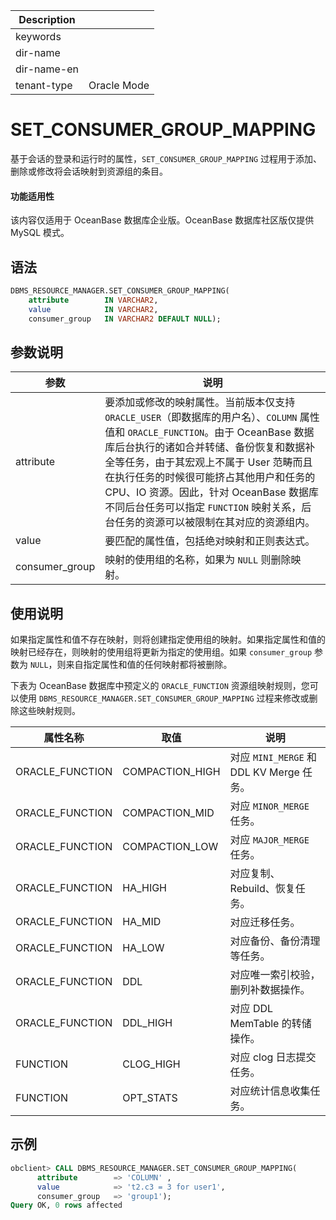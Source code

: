 | Description   |                 |
|---------------|-----------------|
| keywords      |                 |
| dir-name      |                 |
| dir-name-en   |                 |
| tenant-type   | Oracle Mode     |

# SET_CONSUMER_GROUP_MAPPING 

基于会话的登录和运行时的属性，`SET_CONSUMER_GROUP_MAPPING` 过程用于添加、删除或修改将会话映射到资源组的条目。

  <main id="notice" >
    <h4>功能适用性</h4>
    <p>该内容仅适用于 OceanBase 数据库企业版。OceanBase 数据库社区版仅提供 MySQL 模式。</p>
  </main>

## 语法 

```sql
DBMS_RESOURCE_MANAGER.SET_CONSUMER_GROUP_MAPPING(
    attribute        IN VARCHAR2, 
    value            IN VARCHAR2, 
    consumer_group   IN VARCHAR2 DEFAULT NULL);
```

## 参数说明 

|       参数      |      说明          |
|----------------|---------------------|
| attribute      | 要添加或修改的映射属性。当前版本仅支持 `ORACLE_USER`（即数据库的用户名）、`COLUMN` 属性值和 `ORACLE_FUNCTION`。由于 OceanBase 数据库后台执行的诸如合并转储、备份恢复和数据补全等任务，由于其宏观上不属于 User 范畴而且在执行任务的时候很可能挤占其他用户和任务的 CPU、IO 资源。因此，针对 OceanBase 数据库不同后台任务可以指定 `FUNCTION` 映射关系，后台任务的资源可以被限制在其对应的资源组内。  |
| value          | 要匹配的属性值，包括绝对映射和正则表达式。  |
| consumer_group | 映射的使用组的名称，如果为 `NULL` 则删除映射。  |


## 使用说明 

如果指定属性和值不存在映射，则将创建指定使用组的映射。如果指定属性和值的映射已经存在，则映射的使用组将更新为指定的使用组。如果 `consumer_group` 参数为 `NULL`，则来自指定属性和值的任何映射都将被删除。


下表为 OceanBase 数据库中预定义的 `ORACLE_FUNCTION` 资源组映射规则，您可以使用 `DBMS_RESOURCE_MANAGER.SET_CONSUMER_GROUP_MAPPING` 过程来修改或删除这些映射规则。

| 属性名称 | 取值 | 说明 |
| --- | --- | --- |
| ORACLE_FUNCTION |  COMPACTION_HIGH   | 对应 `MINI_MERGE` 和 DDL KV Merge 任务。  |
| ORACLE_FUNCTION |  COMPACTION_MID   | 对应 `MINOR_MERGE` 任务。 |
| ORACLE_FUNCTION |  COMPACTION_LOW   | 对应 `MAJOR_MERGE` 任务。  |
| ORACLE_FUNCTION |  HA_HIGH   | 对应复制、Rebuild、恢复任务。   |
| ORACLE_FUNCTION |  HA_MID   | 对应迁移任务。 |
| ORACLE_FUNCTION |  HA_LOW   | 对应备份、备份清理等任务。   |
| ORACLE_FUNCTION |  DDL   | 对应唯一索引校验，删列补数据操作。   |
| ORACLE_FUNCTION |  DDL_HIGH   | 对应 DDL MemTable 的转储操作。  |
| FUNCTION |  CLOG_HIGH   | 对应 clog 日志提交任务。  |
| FUNCTION |  OPT_STATS   | 对应统计信息收集任务。  |



## 示例 

```sql
obclient> CALL DBMS_RESOURCE_MANAGER.SET_CONSUMER_GROUP_MAPPING(
      attribute        => 'COLUMN' ,
      value            => 't2.c3 = 3 for user1',
      consumer_group   => 'group1');
Query OK, 0 rows affected 
```